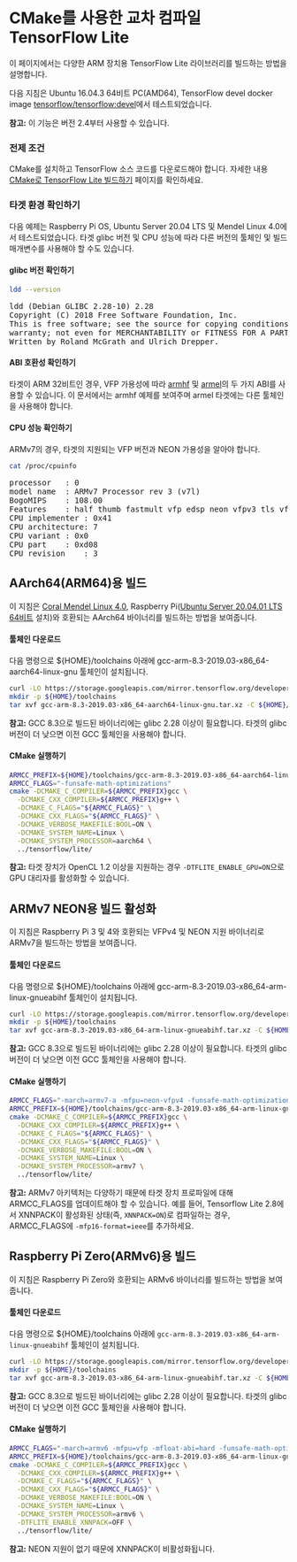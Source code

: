 # CMake를 사용한 교차 컴파일 TensorFlow Lite

이 페이지에서는 다양한 ARM 장치용 TensorFlow Lite 라이브러리를 빌드하는 방법을 설명합니다.

다음 지침은 Ubuntu 16.04.3 64비트 PC(AMD64), TensorFlow devel docker image [tensorflow/tensorflow:devel](https://hub.docker.com/r/tensorflow/tensorflow/tags/)에서 테스트되었습니다.

**참고:** 이 기능은 버전 2.4부터 사용할 수 있습니다.

### 전제 조건

CMake를 설치하고 TensorFlow 소스 코드를 다운로드해야 합니다. 자세한 내용 [CMake로 TensorFlow Lite 빌드하기](https://www.tensorflow.org/lite/guide/build_cmake) 페이지를 확인하세요.

### 타겟 환경 확인하기

다음 예제는 Raspberry Pi OS, Ubuntu Server 20.04 LTS 및 Mendel Linux 4.0에서 테스트되었습니다. 타겟 glibc 버전 및 CPU 성능에 따라 다른 버전의 툴체인 및 빌드 매개변수를 사용해야 할 수도 있습니다.

#### glibc 버전 확인하기

```sh
ldd --version
```

<pre class="tfo-notebook-code-cell-output">ldd (Debian GLIBC 2.28-10) 2.28
Copyright (C) 2018 Free Software Foundation, Inc.
This is free software; see the source for copying conditions.  There is NO
warranty; not even for MERCHANTABILITY or FITNESS FOR A PARTICULAR PURPOSE.
Written by Roland McGrath and Ulrich Drepper.
</pre>

#### ABI 호환성 확인하기

타겟이 ARM 32비트인 경우, VFP 가용성에 따라 [armhf](https://wiki.debian.org/ArmHardFloatPort) 및 [armel](https://wiki.debian.org/ArmEabiPort)의 두 가지 ABI를 사용할 수 있습니다. 이 문서에서는 armhf 예제를 보여주며 armel 타겟에는 다른 툴체인을 사용해야 합니다.

#### CPU 성능 확인하기

ARMv7의 경우, 타겟의 지원되는 VFP 버전과 NEON 가용성을 알아야 합니다.

```sh
cat /proc/cpuinfo
```

<pre class="tfo-notebook-code-cell-output">processor   : 0
model name  : ARMv7 Processor rev 3 (v7l)
BogoMIPS    : 108.00
Features    : half thumb fastmult vfp edsp neon vfpv3 tls vfpv4 idiva idivt vfpd32 lpae evtstrm crc32
CPU implementer : 0x41
CPU architecture: 7
CPU variant : 0x0
CPU part    : 0xd08
CPU revision    : 3
</pre>

## AArch64(ARM64)용 빌드

이 지침은 [Coral Mendel Linux 4.0](https://coral.ai/), Raspberry Pi([Ubuntu Server 20.04.01 LTS 64비트](https://ubuntu.com/download/raspberry-pi) 설치)와 호환되는 AArch64 바이너리를 빌드하는 방법을 보여줍니다.

#### 툴체인 다운로드

다음 명령으로 ${HOME}/toolchains 아래에 gcc-arm-8.3-2019.03-x86_64-aarch64-linux-gnu 툴체인이 설치됩니다.

```sh
curl -LO https://storage.googleapis.com/mirror.tensorflow.org/developer.arm.com/media/Files/downloads/gnu-a/8.3-2019.03/binrel/gcc-arm-8.3-2019.03-x86_64-aarch64-linux-gnu.tar.xz
mkdir -p ${HOME}/toolchains
tar xvf gcc-arm-8.3-2019.03-x86_64-aarch64-linux-gnu.tar.xz -C ${HOME}/toolchains
```

**참고:** GCC 8.3으로 빌드된 바이너리에는 glibc 2.28 이상이 필요합니다. 타겟의 glibc 버전이 더 낮으면 이전 GCC 툴체인을 사용해야 합니다.

#### CMake 실행하기

```sh
ARMCC_PREFIX=${HOME}/toolchains/gcc-arm-8.3-2019.03-x86_64-aarch64-linux-gnu/bin/aarch64-linux-gnu-
ARMCC_FLAGS="-funsafe-math-optimizations"
cmake -DCMAKE_C_COMPILER=${ARMCC_PREFIX}gcc \
  -DCMAKE_CXX_COMPILER=${ARMCC_PREFIX}g++ \
  -DCMAKE_C_FLAGS="${ARMCC_FLAGS}" \
  -DCMAKE_CXX_FLAGS="${ARMCC_FLAGS}" \
  -DCMAKE_VERBOSE_MAKEFILE:BOOL=ON \
  -DCMAKE_SYSTEM_NAME=Linux \
  -DCMAKE_SYSTEM_PROCESSOR=aarch64 \
  ../tensorflow/lite/
```

**참고:** 타겟 장치가 OpenCL 1.2 이상을 지원하는 경우 `-DTFLITE_ENABLE_GPU=ON`으로 GPU 대리자를 활성화할 수 있습니다.

## ARMv7 NEON용 빌드 활성화

이 지침은 Raspberry Pi 3 및 4와 호환되는 VFPv4 및 NEON 지원 바이너리로 ARMv7을 빌드하는 방법을 보여줍니다.

#### 툴체인 다운로드

다음 명령으로 ${HOME}/toolchains 아래에 gcc-arm-8.3-2019.03-x86_64-arm-linux-gnueabihf 툴체인이 설치됩니다.

```sh
curl -LO https://storage.googleapis.com/mirror.tensorflow.org/developer.arm.com/media/Files/downloads/gnu-a/8.3-2019.03/binrel/gcc-arm-8.3-2019.03-x86_64-arm-linux-gnueabihf.tar.xz
mkdir -p ${HOME}/toolchains
tar xvf gcc-arm-8.3-2019.03-x86_64-arm-linux-gnueabihf.tar.xz -C ${HOME}/toolchains
```

**참고:** GCC 8.3으로 빌드된 바이너리에는 glibc 2.28 이상이 필요합니다. 타겟의 glibc 버전이 더 낮으면 이전 GCC 툴체인을 사용해야 합니다.

#### CMake 실행하기

```sh
ARMCC_FLAGS="-march=armv7-a -mfpu=neon-vfpv4 -funsafe-math-optimizations -mfp16-format=ieee"
ARMCC_PREFIX=${HOME}/toolchains/gcc-arm-8.3-2019.03-x86_64-arm-linux-gnueabihf/bin/arm-linux-gnueabihf-
cmake -DCMAKE_C_COMPILER=${ARMCC_PREFIX}gcc \
  -DCMAKE_CXX_COMPILER=${ARMCC_PREFIX}g++ \
  -DCMAKE_C_FLAGS="${ARMCC_FLAGS}" \
  -DCMAKE_CXX_FLAGS="${ARMCC_FLAGS}" \
  -DCMAKE_VERBOSE_MAKEFILE:BOOL=ON \
  -DCMAKE_SYSTEM_NAME=Linux \
  -DCMAKE_SYSTEM_PROCESSOR=armv7 \
  ../tensorflow/lite/
```

**참고:** ARMv7 아키텍처는 다양하기 때문에 타겟 장치 프로파일에 대해 ARMCC_FLAGS를 업데이트해야 할 수 있습니다. 예를 들어, Tensorflow Lite 2.8에서 XNNPACK이 활성화된 상태(즉, `XNNPACK=ON`)로 컴파일하는 경우, ARMCC_FLAGS에 `-mfp16-format=ieee`를 추가하세요.

## Raspberry Pi Zero(ARMv6)용 빌드

이 지침은 Raspberry Pi Zero와 호환되는 ARMv6 바이너리를 빌드하는 방법을 보여줍니다.

#### 툴체인 다운로드

다음 명령으로 ${HOME}/toolchains 아래에 `gcc-arm-8.3-2019.03-x86_64-arm-linux-gnueabihf` 툴체인이 설치됩니다.

```sh
curl -LO https://storage.googleapis.com/mirror.tensorflow.org/developer.arm.com/media/Files/downloads/gnu-a/8.3-2019.03/binrel/gcc-arm-8.3-2019.03-x86_64-arm-linux-gnueabihf.tar.xz
mkdir -p ${HOME}/toolchains
tar xvf gcc-arm-8.3-2019.03-x86_64-arm-linux-gnueabihf.tar.xz -C ${HOME}/toolchains
```

**참고:** GCC 8.3으로 빌드된 바이너리에는 glibc 2.28 이상이 필요합니다. 타겟의 glibc 버전이 더 낮으면 이전 GCC 툴체인을 사용해야 합니다.

#### CMake 실행하기

```sh
ARMCC_FLAGS="-march=armv6 -mfpu=vfp -mfloat-abi=hard -funsafe-math-optimizations"
ARMCC_PREFIX=${HOME}/toolchains/gcc-arm-8.3-2019.03-x86_64-arm-linux-gnueabihf/bin/arm-linux-gnueabihf-
cmake -DCMAKE_C_COMPILER=${ARMCC_PREFIX}gcc \
  -DCMAKE_CXX_COMPILER=${ARMCC_PREFIX}g++ \
  -DCMAKE_C_FLAGS="${ARMCC_FLAGS}" \
  -DCMAKE_CXX_FLAGS="${ARMCC_FLAGS}" \
  -DCMAKE_VERBOSE_MAKEFILE:BOOL=ON \
  -DCMAKE_SYSTEM_NAME=Linux \
  -DCMAKE_SYSTEM_PROCESSOR=armv6 \
  -DTFLITE_ENABLE_XNNPACK=OFF \
  ../tensorflow/lite/
```

**참고:** NEON 지원이 없기 때문에 XNNPACK이 비활성화됩니다.
